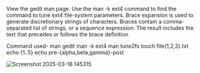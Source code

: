 View the gedit man page.
Use the man -k ext4 command to find the command to tune
ext4 file-system parameters.
Brace expansion is used to generate discretionary strings of
characters. Braces contain a comma-separated list of strings, or a sequence expression. The result includes the text that precedes or follows the brace definition

Command used-
man gedit
man -k ext4
man tune2fs
touch file{1,2,3}.txt
echo {1..5}
echo pre-{alpha,beta,gamma}-post

![Screenshot 2025-03-18 145315](https://github.com/user-attachments/assets/ddf32f29-9a17-4bcb-9916-db17de194e58)
